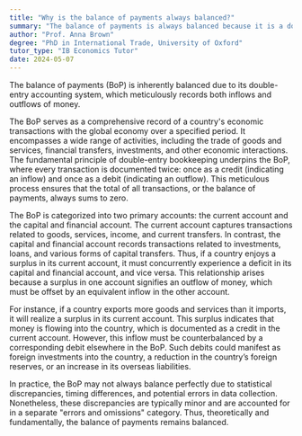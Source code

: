 ```yaml
---
title: "Why is the balance of payments always balanced?"
summary: "The balance of payments is always balanced because it is a double-entry system, recording both inflows and outflows of money."
author: "Prof. Anna Brown"
degree: "PhD in International Trade, University of Oxford"
tutor_type: "IB Economics Tutor"
date: 2024-05-07
---
```


The balance of payments (BoP) is inherently balanced due to its double-entry accounting system, which meticulously records both inflows and outflows of money.

The BoP serves as a comprehensive record of a country's economic transactions with the global economy over a specified period. It encompasses a wide range of activities, including the trade of goods and services, financial transfers, investments, and other economic interactions. The fundamental principle of double-entry bookkeeping underpins the BoP, where every transaction is documented twice: once as a credit (indicating an inflow) and once as a debit (indicating an outflow). This meticulous process ensures that the total of all transactions, or the balance of payments, always sums to zero.

The BoP is categorized into two primary accounts: the current account and the capital and financial account. The current account captures transactions related to goods, services, income, and current transfers. In contrast, the capital and financial account records transactions related to investments, loans, and various forms of capital transfers. Thus, if a country enjoys a surplus in its current account, it must concurrently experience a deficit in its capital and financial account, and vice versa. This relationship arises because a surplus in one account signifies an outflow of money, which must be offset by an equivalent inflow in the other account.

For instance, if a country exports more goods and services than it imports, it will realize a surplus in its current account. This surplus indicates that money is flowing into the country, which is documented as a credit in the current account. However, this inflow must be counterbalanced by a corresponding debit elsewhere in the BoP. Such debits could manifest as foreign investments into the country, a reduction in the country’s foreign reserves, or an increase in its overseas liabilities.

In practice, the BoP may not always balance perfectly due to statistical discrepancies, timing differences, and potential errors in data collection. Nonetheless, these discrepancies are typically minor and are accounted for in a separate "errors and omissions" category. Thus, theoretically and fundamentally, the balance of payments remains balanced.
    